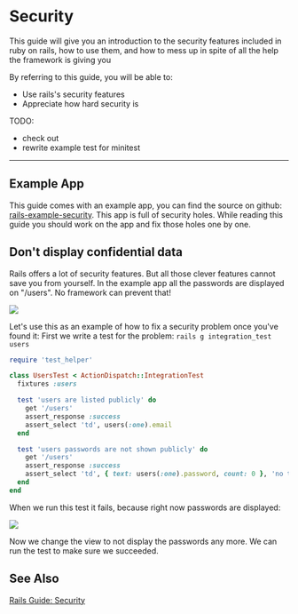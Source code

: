 Security
=======================

This guide will give you an introduction
to the security features included in ruby on rails,
how to use them, and how to mess up in spite of all the
help the framework is giving you

By referring to this guide, you will be able to:

* Use rails's security features 
* Appreciate how hard security is

TODO:

* check out
* rewrite example test for minitest

---------------------------------------------------------------------------

Example App
---------------

This guide comes with an example app, you can find the source on github:
[rails-example-security](https://github.com/web-engineering/rails-example-security).
This app is full of security holes. While reading this guide you should
work on the app and fix those holes one by one.


Don't display confidential data
-------------------------

Rails offers a lot of security features.  But all those clever features
cannot save you from yourself.  In the example app all the passwords
are displayed on "/users". No framework can prevent that!

![](images/security-password-shown.png)

Let's use this as an example of how to fix a security problem
once you've found it:  First we write a test for the problem: `rails g integration_test users`

``` ruby
require 'test_helper'

class UsersTest < ActionDispatch::IntegrationTest
  fixtures :users

  test 'users are listed publicly' do
    get '/users'
    assert_response :success
    assert_select 'td', users(:one).email
  end

  test 'users passwords are not shown publicly' do
    get '/users'
    assert_response :success
    assert_select 'td', { text: users(:one).password, count: 0 }, 'no table cell contains a password'
  end
end
```

When we run this test it fails, because right now passwords are displayed:

![](images/security-password-test-fails.png)

Now we change the view to not display the passwords any more. We can
run the test to make sure we succeeded.



See Also
--------

[Rails Guide: Security](http://guides.rubyonrails.org/security.html)

